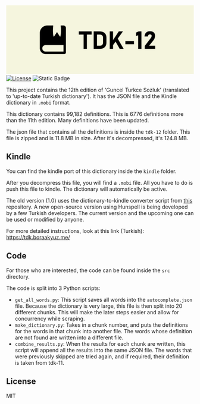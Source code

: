 ![TDK-12 Logo](/static/TDK12.png)
[![License](https://img.shields.io/badge/license-MIT-blue.svg)](LICENSE)
![Static Badge](https://img.shields.io/badge/total_definitions-99,182-brightgreen)

This project contains the 12th edition of 'Guncel Turkce Sozluk' (translated to 'up-to-date Turkish dictionary'). It has the JSON file and the Kindle dictionary in `.mobi` format.

This dictionary contains 99,182 definitions. This is 6776 definitions more than the 11th edition. Many definitions have been updated.

The json file that contains all the definitions is inside the `tdk-12` folder. This file is zipped and is 11.8 MB in size. After it's decompressed, it's 124.8 MB.

## Kindle
You can find the kindle port of this dictionary inside the `kindle` folder.

After you decompress this file, you will find a `.mobi` file. All you have to do is push this file to kindle. The dictionary will automatically be active.

The old version (1.0) uses the dictionary-to-kindle converter script from [this](https://github.com/anezih/guncel-turkce-sozluk-kindle-kobo-stardict) repository. A new open-source version using Hunspell is being developed by a few Turkish developers. The current version and the upcoming one can be used or modified by anyone.

For more detailed instructions, look at this link (Turkish): https://tdk.boraakyuz.me/

## Code
For those who are interested, the code can be found inside the `src` directory.

The code is split into 3 Python scripts:
- `get_all_words.py`: This script saves all words into the `autocomplete.json` file. Because the dictionary is very large, this file is then split into 20 different chunks. This will make the later steps easier and allow for concurrency while scraping.
- `make_dictionary.py`: Takes in a chunk number, and puts the definitions for the words in that chunk into another file. The words whose definition are not found are written into a different file.
- `combine_results.py`: When the results for each chunk are written, this script will append all the results into the same JSON file. The words that were previously skipped are tried again, and if required, their definition is taken from tdk-11.

## License
MIT
